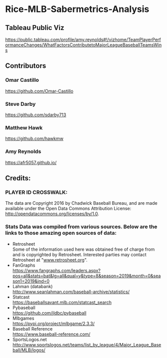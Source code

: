 # Rice-MLB-Sabermetrics-Analysis

## Tableau Public Viz
https://public.tableau.com/profile/amy.reynolds#!/vizhome/TeamPlayerPerformanceChanges/WhatFactorsContributetoMajorLeagueBaseballTeamsWins

## Contributors
### Omar Castillo
https://github.com/Omar-Castillo

### Steve Darby
https://github.com/sdarby713

### Matthew Hawk
https://github.com/hawkmw

### Amy Reynolds
https://afr5057.github.io/



## Credits:
### PLAYER ID CROSSWALK:
The data are Copyright 2016 by Chadwick Baseball Bureau, and are made available under the Open Data Commons Attribution License: http://opendatacommons.org/licenses/by/1.0.

### Stats Data was compiled from various sources. Below are the links to those amazing open sources of data:

* Retrosheet <br>
Some of the information used here was obtained free of charge from and is copyrighted by Retrosheet. Interested parties may contact Retrosheet at "www.retrosheet.org".
* FanGraphs <br>
https://www.fangraphs.com/leaders.aspx?pos=all&stats=bat&lg=all&qual=y&type=8&season=2019&month=0&season1=2019&ind=0
* Lahman (databank)<br>
http://www.seanlahman.com/baseball-archive/statistics/
* Statcast<br>
https://baseballsavant.mlb.com/statcast_search
* Pybaseball<br>
https://github.com/jldbc/pybaseball
* Mlbgames<br>
https://pypi.org/project/mlbgame/2.3.3/
* Baseball Reference<br>
https://www.baseball-reference.com/
* SportsLogos.net<br>
http://www.sportslogos.net/teams/list_by_league/4/Major_League_Baseball/MLB/logos/
